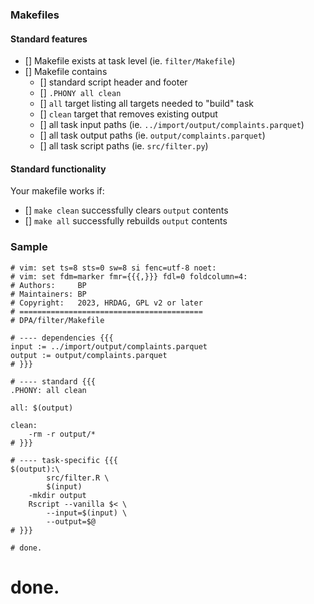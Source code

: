 ### Makefiles

#### Standard features
- [] Makefile exists at task level (ie. `filter/Makefile`)
- [] Makefile contains
    - [] standard script header and footer
    - [] `.PHONY all clean`
    - [] `all` target listing all targets needed to "build" task
    - [] `clean` target that removes existing output
    - [] all task input paths (ie. `../import/output/complaints.parquet`)
    - [] all task output paths (ie. `output/complaints.parquet`)
    - [] all task script paths (ie. `src/filter.py`)

#### Standard functionality
Your makefile works if:
- [] `make clean` successfully clears `output` contents
- [] `make all` successfully rebuilds `output` contents


### Sample
```
# vim: set ts=8 sts=0 sw=8 si fenc=utf-8 noet:
# vim: set fdm=marker fmr={{{,}}} fdl=0 foldcolumn=4:
# Authors:     BP
# Maintainers: BP
# Copyright:   2023, HRDAG, GPL v2 or later
# =========================================
# DPA/filter/Makefile

# ---- dependencies {{{
input := ../import/output/complaints.parquet
output := output/complaints.parquet
# }}}

# ---- standard {{{
.PHONY: all clean

all: $(output)

clean: 
	-rm -r output/*
# }}}

# ---- task-specific {{{
$(output):\
		src/filter.R \
		$(input)
	-mkdir output
	Rscript --vanilla $< \
		--input=$(input) \
		--output=$@
# }}}
 
# done.
```

# done.
